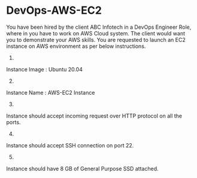 # DevOps-AWS-EC2
You have been hired by the client ABC Infotech in a DevOps Engineer Role, where in you have to work on AWS Cloud system. The client would want you to demonstrate your AWS skills. You are requested to launch an EC2 instance on AWS environment as per below instructions.

1.
Instance Image : Ubuntu 20.04

2.

Instance Name : AWS-EC2 Instance

3.

Instance should accept incoming request over HTTP protocol on all
the ports.

4.

Instance should accept SSH connection on port 22.

5.

Instance should have 8 GB of General Purpose SSD attached.
